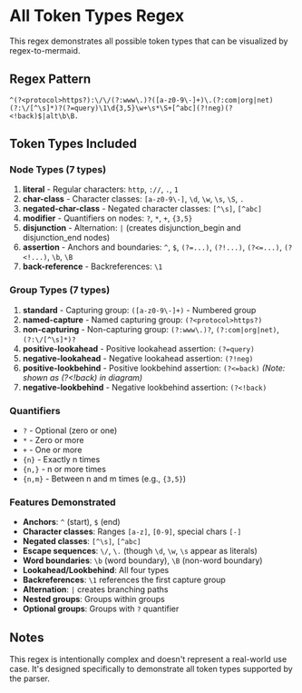 # All Token Types Regex

This regex demonstrates all possible token types that can be visualized by regex-to-mermaid.

## Regex Pattern

```regex
^(?<protocol>https?):\/\/(?:www\.)?([a-z0-9\-]+)\.(?:com|org|net)(?:\/[^\s]*)?(?=query)\1\d{3,5}\w+\s*\S+[^abc](?!neg)(?<!back)$|alt\b\B.
```

## Token Types Included

### Node Types (7 types)

1. **literal** - Regular characters: `http`, `://`, `.`, `1`
2. **char-class** - Character classes: `[a-z0-9\-]`, `\d`, `\w`, `\s`, `\S`, `.`
3. **negated-char-class** - Negated character classes: `[^\s]`, `[^abc]`
4. **modifier** - Quantifiers on nodes: `?`, `*`, `+`, `{3,5}`
5. **disjunction** - Alternation: `|` (creates disjunction_begin and disjunction_end nodes)
6. **assertion** - Anchors and boundaries: `^`, `$`, `(?=...)`, `(?!...)`, `(?<=...)`, `(?<!...)`, `\b`, `\B`
7. **back-reference** - Backreferences: `\1`

### Group Types (7 types)

1. **standard** - Capturing group: `([a-z0-9\-]+)` - Numbered group
2. **named-capture** - Named capturing group: `(?<protocol>https?)`
3. **non-capturing** - Non-capturing group: `(?:www\.)?`, `(?:com|org|net)`, `(?:\/[^\s]*)?`
4. **positive-lookahead** - Positive lookahead assertion: `(?=query)`
5. **negative-lookahead** - Negative lookahead assertion: `(?!neg)`
6. **positive-lookbehind** - Positive lookbehind assertion: `(?<=back)` _(Note: shown as (?<!back) in diagram)_
7. **negative-lookbehind** - Negative lookbehind assertion: `(?<!back)`

### Quantifiers

- `?` - Optional (zero or one)
- `*` - Zero or more
- `+` - One or more
- `{n}` - Exactly n times
- `{n,}` - n or more times
- `{n,m}` - Between n and m times (e.g., `{3,5}`)

### Features Demonstrated

- **Anchors**: `^` (start), `$` (end)
- **Character classes**: Ranges `[a-z]`, `[0-9]`, special chars `[-]`
- **Negated classes**: `[^\s]`, `[^abc]`
- **Escape sequences**: `\/`, `\.` (though `\d`, `\w`, `\s` appear as literals)
- **Word boundaries**: `\b` (word boundary), `\B` (non-word boundary)
- **Lookahead/Lookbehind**: All four types
- **Backreferences**: `\1` references the first capture group
- **Alternation**: `|` creates branching paths
- **Nested groups**: Groups within groups
- **Optional groups**: Groups with `?` quantifier

## Notes

This regex is intentionally complex and doesn't represent a real-world use case. It's designed specifically to demonstrate all token types supported by the parser.
